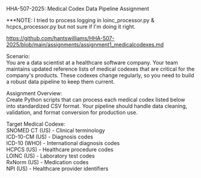 HHA-507-2025: 
Medical Codex Data Pipeline Assignment 

***NOTE: I tried to process logging in loinc_processor.py & hcpcs_processor.py but not sure if I'm doing it right.

https://github.com/hantswilliams/HHA-507-2025/blob/main/assignments/assignment1_medicalcodexes.md

Scenario: \
You are a data scientist at a healthcare software company. Your team maintains updated reference lists of medical codexes that are critical for the company's products. These codexes change regularly, so you need to build a robust data pipeline to keep them current.

Assignment Overview: \
Create Python scripts that can process each medical codex listed below into standardized CSV format. Your pipeline should handle data cleaning, validation, and format conversion for production use.

Target Medical Codexe: \
SNOMED CT (US) - Clinical terminology \
ICD-10-CM (US) - Diagnosis codes \
ICD-10 (WHO) - International diagnosis codes \
HCPCS (US) - Healthcare procedure codes \
LOINC (US) - Laboratory test codes \
RxNorm (US) - Medication codes \
NPI (US) - Healthcare provider identifiers
